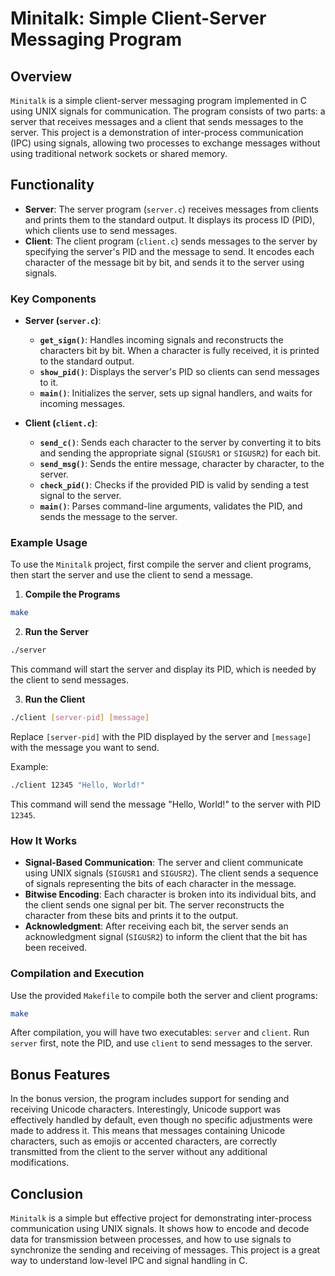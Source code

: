 # Minitalk: Simple Client-Server Messaging Program

## Overview

`Minitalk` is a simple client-server messaging program implemented in C using UNIX signals for communication. The program consists of two parts: a server that receives messages and a client that sends messages to the server. This project is a demonstration of inter-process communication (IPC) using signals, allowing two processes to exchange messages without using traditional network sockets or shared memory.

## Functionality

- **Server**: The server program (`server.c`) receives messages from clients and prints them to the standard output. It displays its process ID (PID), which clients use to send messages.
- **Client**: The client program (`client.c`) sends messages to the server by specifying the server's PID and the message to send. It encodes each character of the message bit by bit, and sends it to the server using signals.

### Key Components

- **Server (`server.c`)**:
  - **`get_sign()`**: Handles incoming signals and reconstructs the characters bit by bit. When a character is fully received, it is printed to the standard output.
  - **`show_pid()`**: Displays the server's PID so clients can send messages to it.
  - **`main()`**: Initializes the server, sets up signal handlers, and waits for incoming messages.

- **Client (`client.c`)**:
  - **`send_c()`**: Sends each character to the server by converting it to bits and sending the appropriate signal (`SIGUSR1` or `SIGUSR2`) for each bit.
  - **`send_msg()`**: Sends the entire message, character by character, to the server.
  - **`check_pid()`**: Checks if the provided PID is valid by sending a test signal to the server.
  - **`main()`**: Parses command-line arguments, validates the PID, and sends the message to the server.

### Example Usage

To use the `Minitalk` project, first compile the server and client programs, then start the server and use the client to send a message.

1. **Compile the Programs**

```sh
make
```

2. **Run the Server**

```sh
./server
```
This command will start the server and display its PID, which is needed by the client to send messages.

3. **Run the Client**

```sh
./client [server-pid] [message]
```
Replace `[server-pid]` with the PID displayed by the server and `[message]` with the message you want to send.

Example:

```sh
./client 12345 "Hello, World!"
```
This command will send the message "Hello, World!" to the server with PID `12345`.

### How It Works

- **Signal-Based Communication**: The server and client communicate using UNIX signals (`SIGUSR1` and `SIGUSR2`). The client sends a sequence of signals representing the bits of each character in the message.
- **Bitwise Encoding**: Each character is broken into its individual bits, and the client sends one signal per bit. The server reconstructs the character from these bits and prints it to the output.
- **Acknowledgment**: After receiving each bit, the server sends an acknowledgment signal (`SIGUSR2`) to inform the client that the bit has been received.

### Compilation and Execution

Use the provided `Makefile` to compile both the server and client programs:

```sh
make
```

After compilation, you will have two executables: `server` and `client`. Run `server` first, note the PID, and use `client` to send messages to the server.

## Bonus Features

In the bonus version, the program includes support for sending and receiving Unicode characters. Interestingly, Unicode support was effectively handled by default, even though no specific adjustments were made to address it. This means that messages containing Unicode characters, such as emojis or accented characters, are correctly transmitted from the client to the server without any additional modifications.

## Conclusion

`Minitalk` is a simple but effective project for demonstrating inter-process communication using UNIX signals. It shows how to encode and decode data for transmission between processes, and how to use signals to synchronize the sending and receiving of messages. This project is a great way to understand low-level IPC and signal handling in C.

